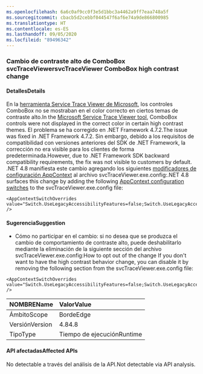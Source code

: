 ```yaml
---
ms.openlocfilehash: 6a6c0af9cc0f3e5d1bbc3a4462a9ff7eaa748a5f
ms.sourcegitcommit: cbacb5d2cebbf044547f6af6e74a9de866800985
ms.translationtype: HT
ms.contentlocale: es-ES
ms.lasthandoff: 09/05/2020
ms.locfileid: "89496342"
---
```

### <a name="svctraceviewer-combobox-high-contrast-change"></a><span data-ttu-id="fcade-101">Cambio de contraste alto de ComboBox svcTraceViewer</span><span class="sxs-lookup"><span data-stu-id="fcade-101">svcTraceViewer ComboBox high contrast change</span></span>

#### <a name="details"></a><span data-ttu-id="fcade-102">Detalles</span><span class="sxs-lookup"><span data-stu-id="fcade-102">Details</span></span>

<span data-ttu-id="fcade-103">En la [herramienta Service Trace Viewer de Microsoft](~/docs/framework/wcf/service-trace-viewer-tool-svctraceviewer-exe.md), los controles ComboBox no se mostraban en el color correcto en ciertos temas de contraste alto.</span><span class="sxs-lookup"><span data-stu-id="fcade-103">In the [Microsoft Service Trace Viewer tool](~/docs/framework/wcf/service-trace-viewer-tool-svctraceviewer-exe.md), ComboBox controls were not displayed in the correct color in certain high contrast themes.</span></span> <span data-ttu-id="fcade-104">El problema se ha corregido en .NET Framework 4.7.2.</span><span class="sxs-lookup"><span data-stu-id="fcade-104">The issue was fixed in .NET Framework 4.7.2.</span></span> <span data-ttu-id="fcade-105">Sin embargo, debido a los requisitos de compatibilidad con versiones anteriores del SDK de .NET Framework, la corrección no era visible para los clientes de forma predeterminada.</span><span class="sxs-lookup"><span data-stu-id="fcade-105">However, due to .NET Framework SDK backward compatibility requirements, the fix was not visible to customers by default.</span></span> <span data-ttu-id="fcade-106">.NET 4.8 manifiesta este cambio agregando los siguientes [modificadores de configuración AppContext](~/docs/framework/configure-apps/file-schema/runtime/appcontextswitchoverrides-element.md) al archivo svcTraceViewer.exe.config:</span><span class="sxs-lookup"><span data-stu-id="fcade-106">.NET 4.8 surfaces this change by adding the following [AppContext configuration switches](~/docs/framework/configure-apps/file-schema/runtime/appcontextswitchoverrides-element.md) to the svcTraceViewer.exe.config file:</span></span><pre><code class="lang-xml">&lt;AppContextSwitchOverrides value=&quot;Switch.UseLegacyAccessibilityFeatures=false;Switch.UseLegacyAccessibilityFeatures.2=false&quot; /&gt;&#13;&#10;</code></pre>

#### <a name="suggestion"></a><span data-ttu-id="fcade-107">Sugerencia</span><span class="sxs-lookup"><span data-stu-id="fcade-107">Suggestion</span></span>

<ul><li><span data-ttu-id="fcade-108">Cómo no participar en el cambio: si no desea que se produzca el cambio de comportamiento de contraste alto, puede deshabilitarlo mediante la eliminación de la siguiente sección del archivo svcTraceViewer.exe.config:</span><span class="sxs-lookup"><span data-stu-id="fcade-108">How to opt out of the change If you don't want to have the high contrast behavior change, you can disable it by removing the following section from the svcTraceViewer.exe.config file:</span></span></li></ul><pre><code class="lang-xml">&lt;AppContextSwitchOverrides value=&quot;Switch.UseLegacyAccessibilityFeatures=false;Switch.UseLegacyAccessibilityFeatures.2=false&quot; /&gt;&#13;&#10;</code></pre>

| <span data-ttu-id="fcade-109">NOMBRE</span><span class="sxs-lookup"><span data-stu-id="fcade-109">Name</span></span>    | <span data-ttu-id="fcade-110">Valor</span><span class="sxs-lookup"><span data-stu-id="fcade-110">Value</span></span>       |
|:--------|:------------|
| <span data-ttu-id="fcade-111">Ámbito</span><span class="sxs-lookup"><span data-stu-id="fcade-111">Scope</span></span>   |<span data-ttu-id="fcade-112">Borde</span><span class="sxs-lookup"><span data-stu-id="fcade-112">Edge</span></span>|
|<span data-ttu-id="fcade-113">Versión</span><span class="sxs-lookup"><span data-stu-id="fcade-113">Version</span></span>|<span data-ttu-id="fcade-114">4.8</span><span class="sxs-lookup"><span data-stu-id="fcade-114">4.8</span></span>|
|<span data-ttu-id="fcade-115">Tipo</span><span class="sxs-lookup"><span data-stu-id="fcade-115">Type</span></span>|<span data-ttu-id="fcade-116">Tiempo de ejecución</span><span class="sxs-lookup"><span data-stu-id="fcade-116">Runtime</span></span>|

#### <a name="affected-apis"></a><span data-ttu-id="fcade-117">API afectadas</span><span class="sxs-lookup"><span data-stu-id="fcade-117">Affected APIs</span></span>

<span data-ttu-id="fcade-118">No detectable a través del análisis de la API.</span><span class="sxs-lookup"><span data-stu-id="fcade-118">Not detectable via API analysis.</span></span>

<!--

#### Affected APIs

Not detectable via API analysis.

-->
